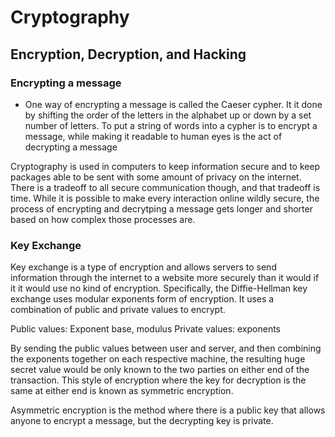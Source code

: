 # Cryptography

## Encryption, Decryption, and Hacking

### Encrypting a message

* One way of encrypting a message is called the Caeser cypher. It it done by shifting the order of the letters in the alphabet up or down by a set number of letters. To put a string of words into a cypher is to encrypt a message, while making it readable to human eyes is the act of decrypting a message

Cryptography is used in computers to keep information secure and to keep packages able to be sent with some amount of privacy on the internet. There is a tradeoff to all secure communication though, and that tradeoff is time. While it is possible to make every interaction online wildly secure, the process of encrypting and decrytping a message gets longer and shorter based on how complex those processes are.

### Key Exchange

Key exchange is a type of encryption and allows servers to send information through the internet to a website more securely than it would if it it would use no kind of encryption. Specifically, the Diffie-Hellman key exchange uses modular exponents form of encryption. It uses a combination of public and private values to encrypt.

Public values: Exponent base, modulus
Private values: exponents

By sending the public values between user and server, and then combining the exponents together on each respective machine, the resulting huge secret value would be only known to the two parties on either end of the transaction. This style of encryption where the key for decryption is the same at either end is known as symmetric encryption.

Asymmetric encryption is the method where there is a public key that allows anyone to encrypt a message, but the decrypting key is private.
